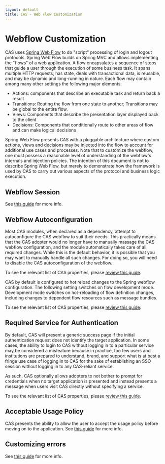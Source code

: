 ```yaml
---
layout: default
title: CAS - Web Flow Customization
---
```


# Webflow Customization
CAS uses [Spring Web Flow](projects.spring.io/spring-webflow) to do "script" processing of login and logout protocols.
Spring Web Flow builds on Spring MVC and allows implementing the "flows" of a web application. A flow encapsulates a sequence
of steps that guide a user through the execution of some business task. It spans multiple HTTP requests, has state, deals with
 transactional data, is reusable, and may be dynamic and long-running in nature. Each flow may contain among many other settings the following major elements:

- Actions: components that describe an executable task and return back a result
- Transitions: Routing the flow from one state to another; Transitions may be global to the entire flow.
- Views: Components that describe the presentation layer displayed back to the client
- Decisions: Components that conditionally route to other areas of flow and can make logical decisions

Spring Web Flow presents CAS with a pluggable architecture where custom actions, views and decisions may be injected into the
flow to account for additional use cases and processes. Note that to customize the webflow, one must possess a reasonable level
of understanding of the webflow's internals and injection policies. The intention of this document is not to describe Spring Web Flow,
but merely to demonstrate how the framework is used by CAS to carry out various aspects of the protocol and business logic execution.

## Webflow Session
See [this guide](Webflow-Customization-Sessions.html) for more info.

## Webflow Autoconfiguration

Most CAS modules, when declared as a dependency, attempt to autoconfigure the CAS webflow to suit their needs.
This practically means that the CAS adopter would no longer have to manually massage the CAS webflow configuration,
and the module automatically takes care of all required changes. While this is the default behavior, it is possible that
you may want to manually handle all such changes. For doing so, you will need to disable the CAS autoconfiguration
of the webflow.

To see the relevant list of CAS properties, please [review this guide](Configuration-Properties.html).


CAS by default is configured to hot reload changes to the Spring webflow configuration.
The following setting switches on flow development mode. Development mode switches 
on hot-reloading of flow definition changes, 
including changes to dependent flow resources such as message bundles.

To see the relevant list of CAS properties, please [review this guide](Configuration-Properties.html).


## Required Service for Authentication
By default, CAS will present a generic success page if the initial authentication request does not identify
the target application. In some cases, the ability to login to CAS without logging
in to a particular service may be considered a misfeature because in practice, too few users and institutions
are prepared to understand, brand, and support what is at best a fringe use case of logging in to CAS for the
sake of establishing an SSO session without logging in to any CAS-reliant service.

As such, CAS optionally allows adopters to not bother to prompt for credentials when no target application is presented
and instead presents a message when users visit CAS directly without specifying a service.

To see the relevant list of CAS properties, please [review this guide](Configuration-Properties.html).


## Acceptable Usage Policy

CAS presents the ability to allow the user to accept the usage policy before moving on to the application.
See [this guide](Webflow-Customization-AUP.html) for more info.

## Customizing errors

See [this guide](Webflow-Customization-Exceptions.html) for more info.
